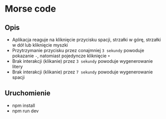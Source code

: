 # Morse code

## Opis

-   Aplikacja reaguje na kliknięcie przycisku spacji, strzałki w górę, strzałki w dół lub kliknięcie myszki
-   Przytrzymanie przycisku przez conajmniej `3 sekundy` powoduje pokazanie `-`, natomiast pojedyncze kliknięcie `•`
-   Brak interakcji (klikanie) przez `3 sekundy` powoduje wygenerowanie litery
-   Brak interakcji (klikanie) przez `7 sekundy` powoduje wygenerowanie spacji

## Uruchomienie

-   npm install
-   npm run dev
